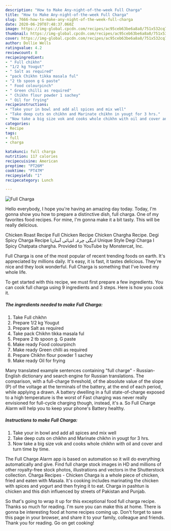 ```yaml
---
description: "How to Make Any-night-of-the-week Full Charga"
title: "How to Make Any-night-of-the-week Full Charga"
slug: 7666-how-to-make-any-night-of-the-week-full-charga
date: 2020-06-29T07:48:37.060Z
image: https://img-global.cpcdn.com/recipes/ac95ceb63be6a8a8/751x532cq70/full-charga-recipe-main-photo.jpg
thumbnail: https://img-global.cpcdn.com/recipes/ac95ceb63be6a8a8/751x532cq70/full-charga-recipe-main-photo.jpg
cover: https://img-global.cpcdn.com/recipes/ac95ceb63be6a8a8/751x532cq70/full-charga-recipe-main-photo.jpg
author: Dollie Wells
ratingvalue: 4.2
reviewcount: 8
recipeingredient:
- " Full chikhn"
- "1/2 kg Yougut"
- " Salt as required"
- "pack Chikhn tikka masala ful"
- "2 tb spoon g G paste"
- " Food colourpinch"
- " Green chilli as required"
- " Chikhn flour powder 1 sachey"
- " Oil for frying"
recipeinstructions:
- "Take your in bowl and add all spices and mix well"
- "Take deep cuts on chikhn and Marinate chikhn in yougt for 3 hrs."
- "Now take a big size vok and cooks whole chikhn with oil and cover and turn time by time."
categories:
- Recipe
tags:
- full
- charga

katakunci: full charga 
nutrition: 117 calories
recipecuisine: American
preptime: "PT26M"
cooktime: "PT47M"
recipeyield: "1"
recipecategory: Lunch

---
```



![Full Charga](https://img-global.cpcdn.com/recipes/ac95ceb63be6a8a8/751x532cq70/full-charga-recipe-main-photo.jpg)

Hello everybody, I hope you're having an amazing day today. Today, I'm gonna show you how to prepare a distinctive dish, full charga. One of my favorites food recipes. For mine, I'm gonna make it a bit tasty. This will be really delicious.

Chicken Roast Recipe Full Chicken Recipe Chicken Chargha Recipe. Degi Spicy Charga Recipe Iدیگی چرغہ انتہائی آسانI Unique Style Degi Charga I Spicy Chatpata chargha. Provided to YouTube by Monstercat, Inc.

Full Charga is one of the most popular of recent trending foods on earth. It's appreciated by millions daily. It's easy, it is fast, it tastes delicious. They're nice and they look wonderful. Full Charga is something that I've loved my whole life.


To get started with this recipe, we must first prepare a few ingredients. You can cook full charga using 9 ingredients and 3 steps. Here is how you cook it.

<!--inarticleads1-->

##### The ingredients needed to make Full Charga:

1. Take  Full chikhn
1. Prepare 1/2 kg Yougut
1. Prepare  Salt as required
1. Take pack Chikhn tikka masala ful
1. Prepare 2 tb spoon g. G paste
1. Make ready  Food colourpinch
1. Make ready  Green chilli as required
1. Prepare  Chikhn flour powder 1 sachey
1. Make ready  Oil for frying


Many translated example sentences containing &#34;full charge&#34; - Russian-English dictionary and search engine for Russian translations. The comparison, with a full-charge threshold, of the absolute value of the slope (P) of the voltage at the terminals of the battery, at the end of each period, while applying a drawn. A battery dwelling in a full state-of-charge exposed to a high temperature is the worst of Fast charging was never really envisioned for full-cycle charging though, instead, it&#39;s a. So Full Charge Alarm will help you to keep your phone&#39;s Battery healthy. 

<!--inarticleads2-->

##### Instructions to make Full Charga:

1. Take your in bowl and add all spices and mix well
1. Take deep cuts on chikhn and Marinate chikhn in yougt for 3 hrs.
1. Now take a big size vok and cooks whole chikhn with oil and cover and turn time by time.


The Full Charge Alarm app is based on automation so it will do everything automatically and give. Find full charge stock images in HD and millions of other royalty-free stock photos, illustrations and vectors in the Shutterstock collection. Charga Recipes - Chicken Charga is a whole piece of chicken, fried and eaten with Masala. It&#39;s cooking includes marinating the chicken with spices and yogurt and then frying it to eat. Charga in pashtun is chicken and this dish influenced by streets of Pakistan and Punjab. 

So that's going to wrap it up for this exceptional food full charga recipe. Thanks so much for reading. I'm sure you can make this at home. There is gonna be interesting food at home recipes coming up. Don't forget to save this page in your browser, and share it to your family, colleague and friends. Thank you for reading. Go on get cooking!
